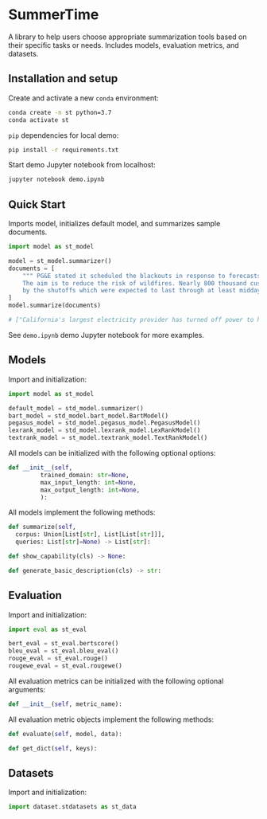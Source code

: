 # SummerTime

A library to help users choose appropriate summarization tools based on their specific tasks or needs. Includes models, evaluation metrics, and datasets.

## Installation and setup

Create and activate a new `conda` environment:
```bash
conda create -n st python=3.7
conda activate st
```

`pip` dependencies for local demo:
```bash
pip install -r requirements.txt
```

Start demo Jupyter notebook from localhost:
```bash
jupyter notebook demo.ipynb
```

## Quick Start
Imports model, initializes default model, and summarizes sample documents.
```python
import model as st_model

model = st_model.summarizer()
documents = [
    """ PG&E stated it scheduled the blackouts in response to forecasts for high winds amid dry conditions. 
    The aim is to reduce the risk of wildfires. Nearly 800 thousand customers were scheduled to be affected 
    by the shutoffs which were expected to last through at least midday tomorrow."""
]
model.summarize(documents)

# ["California's largest electricity provider has turned off power to hundreds of thousands of customers."]
```
See `demo.ipynb` demo Jupyter notebook for more examples.

## Models
Import and initialization:
```python
import model as st_model

default_model = std_model.summarizer()
bart_model = std_model.bart_model.BartModel()
pegasus_model = std_model.pegasus_model.PegasusModel()
lexrank_model = std_model.lexrank_model.LexRankModel()
textrank_model = st_model.textrank_model.TextRankModel()
```

All models can be initialized with the following optional options:
```python
def __init__(self,
         trained_domain: str=None,
         max_input_length: int=None,
         max_output_length: int=None,
         ):
```

All models implement the following methods:
```python
def summarize(self,
  corpus: Union[List[str], List[List[str]]],
  queries: List[str]=None) -> List[str]:

def show_capability(cls) -> None:

def generate_basic_description(cls) -> str:
```

## Evaluation
Import and initialization:
```python
import eval as st_eval

bert_eval = st_eval.bertscore()
bleu_eval = st_eval.bleu_eval()
rouge_eval = st_eval.rouge()
rougewe_eval = st_eval.rougewe()
```

All evaluation metrics can be initialized with the following optional arguments:
```python
def __init__(self, metric_name):
```

All evaluation metric objects implement the following methods:
```python
def evaluate(self, model, data):

def get_dict(self, keys):
```


## Datasets
Import and initialization:
```python
import dataset.stdatasets as st_data
```
